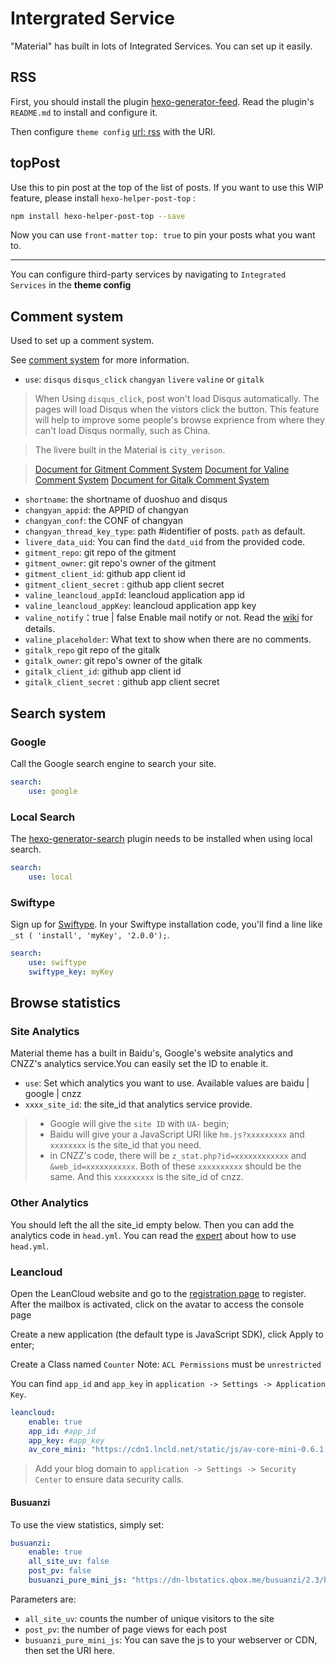 # Intergrated Service

"Material" has built in lots of Integrated Services. You can set up it easily.

## RSS

First, you should install the plugin [hexo-generator-feed](https://github.com/hexojs/hexo-generator-feed). Read the plugin's `README.md` to install and configure it.

Then configure `theme config`  [url: rss](/en/intro/#url) with the URI.

## topPost

Use this to pin post at the top of the list of posts.
If you want to use this WIP feature, please install `hexo-helper-post-top` :

```bash
npm install hexo-helper-post-top --save
```

Now you can use `front-matter` `top: true` to pin your posts what you want to.

----

You can configure third-party services by navigating to `Integrated Services` in the **theme config**

## Comment system

Used to set up a comment system.

See [comment system](/en/services/#Comment-system) for more information.

- `use`: `disqus` `disqus_click` `changyan` `livere` `valine` or `gitalk`

> When Using `disqus_click`, post won't load Disqus automatically. The pages will load Disqus when the vistors click the button. This feature will help to improve some people's browse exprience from where they can't load Disqus normally, such as China.

> The livere built in the Material is `city_verison`.

> [Document for Gitment Comment System](https://github.com/imsun/gitment/blob/master/README.md)
> [Document for Valine Comment System](https://github.com/xCss/Valine/blob/master/README.md)
> [Document for Gitalk Comment System](https://github.com/gitalk/gitalk/blob/master/readme.md)

- `shortname`: the shortname of duoshuo and disqus
- `changyan_appid`: the APPID of changyan
- `changyan_conf`: the CONF of changyan
- `changyan_thread_key_type`: path #identifier of posts. `path` as default.
- `livere_data_uid`: You can find the `datd_uid` from the provided code.
- `gitment_repo`: git repo of the gitment
- `gitment_owner`: git repo's owner of the gitment
- `gitment_client_id`: github app client id
- `gitment_client_secret` : github app client secret 
- `valine_leancloud_appId`: leancloud application app id
- `valine_leancloud_appKey`: leancloud application app key
- `valine_notify`：true | false Enable mail notify or not. Read the [wiki](https://github.com/xCss/Valine/wiki/Valine-%E8%AF%84%E8%AE%BA%E7%B3%BB%E7%BB%9F%E4%B8%AD%E7%9A%84%E9%82%AE%E4%BB%B6%E6%8F%90%E9%86%92%E8%AE%BE%E7%BD%AE) for details.
- `valine_placeholder`: What text to show when there are no comments.
- `gitalk_repo` git repo of the gitalk
- `gitalk_owner`: git repo's owner of the gitalk
- `gitalk_client_id`: github app client id
- `gitalk_client_secret` : github app client secret 

## Search system

### Google

Call the Google search engine to search your site.

```yaml
search:
    use: google
```

### Local Search

The [hexo-generator-search](https://github.com/PaicHyperionDev/hexo-generator-search) plugin needs to be installed when using local search.

```yaml
search:
    use: local
```

### Swiftype

Sign up for [Swiftype](https://swiftype.com/). In your Swiftype installation code, you'll find a line like `_st ( 'install', 'myKey', '2.0.0');`.

```yaml
search:
    use: swiftype
    swiftype_key: myKey
```

## Browse statistics

### Site Analytics

Material theme has a built in Baidu's, Google's website analytics and CNZZ's analytics service.You can easily set the ID to enable it.

- `use`: Set which analytics you want to use.  Available values are baidu | google | cnzz
- `xxxx_site_id`: the site_id that analytics service provide.

> - Google will give the `site ID` with `UA-` begin; 
> - Baidu will give your a JavaScript URI like `hm.js?xxxxxxxxx` and `xxxxxxxx` is the site_id that you need.
> - in CNZZ's code, there will be `z_stat.php?id=xxxxxxxxxxxx` and `&web_id=xxxxxxxxxxx`. Both of these `xxxxxxxxxx` should be the same. And this `xxxxxxxxx` is the site_id of cnzz.

### Other Analytics

You should left the all the site_id empty below. Then you can add the analytics code in `head.yml`. You can read the [expert](/en/expert/) about how to use `head.yml`.

### Leancloud

Open the LeanCloud website and go to the [registration page](https://leancloud.cn/login.html#/signup) to register. After the mailbox is activated, click on the avatar to access the console page

Create a new application (the default type is JavaScript SDK), click Apply to enter;

Create a Class named `Counter`
Note: `ACL Permissions` must be `unrestricted`

You can find `app_id` and `app_key` in `application -> Settings -> Application Key`.

```yaml
leancloud:
    enable: true
    app_id: #app_id
    app_key: #app_key
    av_core_mini: "https://cdn1.lncld.net/static/js/av-core-mini-0.6.1.js"
```

> Add your blog domain to `application -> Settings -> Security Center` to ensure data security calls.

#### Busuanzi

To use the view statistics, simply set:

```yaml
busuanzi:
    enable: true
    all_site_uv: false
    post_pv: false
    busuanzi_pure_mini_js: "https://dn-lbstatics.qbox.me/busuanzi/2.3/busuanzi.pure.mini.js"
```

Parameters are:

- `all_site_uv`: counts the number of unique visitors to the site
- `post_pv`: the number of page views for each post
- `busuanzi_pure_mini_js`: You can save the js to your webserver or CDN, then set the URI here.
